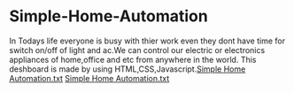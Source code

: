 # Simple-Home-Automation
In Todays life everyone is busy with thier work even they dont have time for switch on/off of light and ac.We can control our electric or electronics appliances of home,office and etc from anywhere in the world. This deshboard is made by using HTML,CSS,Javascript.[Simple Home Automation.txt](https://github.com/PRADIPMAHAJAN/Simple-Home-Automation/files/6162286/Simple.Home.Automation.txt)
[Simple Home Automation.txt](https://github.com/PRADIPMAHAJAN/Simple-Home-Automation/files/6162299/Simple.Home.Automation.txt)
